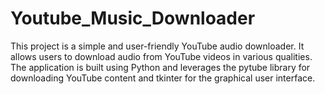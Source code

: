 # Youtube_Music_Downloader
This project is a simple and user-friendly YouTube audio downloader. It allows users to download audio from YouTube videos in various qualities. The application is built using Python and leverages the pytube library for downloading YouTube content and tkinter for the graphical user interface.
